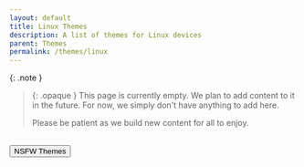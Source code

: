 ```yaml
---
layout: default
title: Linux Themes
description: A list of themes for Linux devices
parent: Themes
permalink: /themes/linux
---
```


{: .note }
> {: .opaque }
> This page is currently empty. We plan to add content to it in the future. For now, we simply don't have anything to add here.
>
> Please be patient as we build new content for all to enjoy.

<!-- ////////////////////////////////////////////////////////////////////////////////////////////////////////////////////// -->
<br />
<a href="/themes/linux/nsfw">
<button type="button" name="button" class="btn">NSFW Themes</button></a> 
<br />
<!-- ////////////////////////////////////////////////////////////////////////////////////////////////////////////////////// -->